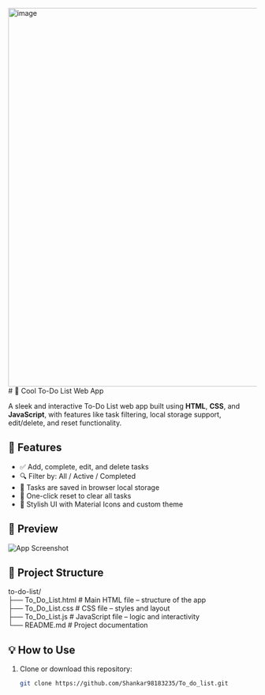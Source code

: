 <img width="1366" height="768" alt="image" src="https://github.com/user-attachments/assets/829f7710-5057-4464-acec-9d88a1221dc9" /># 📝 Cool To-Do List Web App

A sleek and interactive To-Do List web app built using **HTML**, **CSS**, and **JavaScript**, with features like task filtering, local storage support, edit/delete, and reset functionality.

## 🚀 Features

- ✅ Add, complete, edit, and delete tasks
- 🔍 Filter by: All / Active / Completed
- 💾 Tasks are saved in browser local storage
- 🧹 One-click reset to clear all tasks
- 🎨 Stylish UI with Material Icons and custom theme

## 📸 Preview

![App Screenshot](TO_DO_LIST.jpg) <!-- (optional: replace or remove) -->

## 📁 Project Structure
to-do-list/<br>
├── To_Do_List.html # Main HTML file – structure of the app<br>
├── To_Do_List.css # CSS file – styles and layout<br>
├── To_Do_List.js # JavaScript file – logic and interactivity<br>
└── README.md # Project documentation

## 💡 How to Use

1. Clone or download this repository:
   ```bash
   git clone https://github.com/Shankar98183235/To_do_list.git

